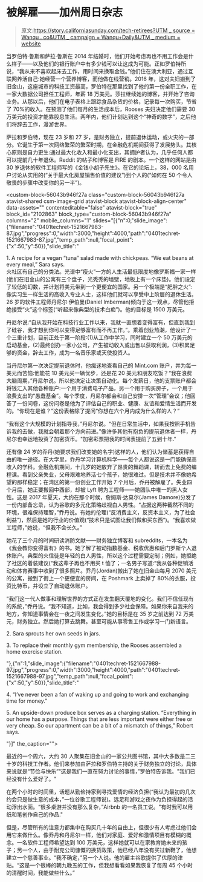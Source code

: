 # 被解雇——加州周日杂志

> 原文:[https://story.californiasunday.com/tech-retirees?UTM _ source = Wanqu . co&UTM _ campaign = Wanqu+Daily&UTM _ medium = website](https://story.californiasunday.com/tech-retirees?utm_source=wanqu.co&utm_campaign=Wanqu+Daily&utm_medium=website)



当罗伯特·鲁斯和萨拉·鲁斯在 2014 年结婚时，他们开始考虑再也不用工作会是什么样子——以及他们的银行账户中有多少钱可以让这成为可能。正如罗伯特所说，“我从来不喜欢起床去工作，用时间来换取金钱。”他们住在澳大利亚，通过互联网养活自己:她经营一个营养博客，而他做在线营销。2016 年，这对夫妇搬到了旧金山，这座城市的科技工资最高，罗伯特在那里找到了他的第一份全职工作，在一家大数据公司担任工程师，年薪 18 万美元。莎拉继续她的博客，并开始了咨询业务。从那以后，他们在电子表格上跟踪食品杂货的价格，记录每一次购买，节省了 70%的收入。在预测了他们每月的生活成本后，Rooses 夫妇决定他们需要 30 万美元的投资才能靠股息生活。两年内，他们计划达到这个“神奇的数字”，之后他们将辞去工作，漫游世界。

萨拉和罗伯特，现在 23 岁和 27 岁，是财务独立，提前退休运动，或火灾的一部分。它诞生于第一次网络繁荣的繁荣时期，在金融危机期间获得了发展势头。其核心原则是自力更生:通过最大化收入和最小化支出，其拥护者认为，几乎任何人都可以提前几十年退休。Reddit 的帖子和博客是 FIRE 的剧本。一个这样的网站是由 30 岁退休的软件工程师写的《金钱小胡子先生》。在它的论坛上，38，000 名用户讨论从实用的(“关于最大化房屋销售价值的建议”)到个人的(“如何在 50 个令人敬畏的步骤中改变你的另一半”)。

 <custom-block-56043b946f27a class="custom-block-56043b946f27a atavist-shared csm-image-grid atavist-block atavist-block-align-center" data-assets="" contenteditable="false" atavist-block="true" block_id="2102863" block_type="custom-block-56043b946f27a" columns="2" mobile_columns="1" slides="[{&quot;n&quot;:0,&quot;slide_image&quot;:{&quot;filename&quot;:&quot;0401techret-1521667983-87.jpg&quot;,&quot;progress&quot;:0,&quot;width&quot;:3000,&quot;height&quot;:4000,&quot;path&quot;:&quot;0401techret-1521667983-87.jpg&quot;,&quot;temp_path&quot;:null,&quot;focal_point&quot;:{&quot;x&quot;:50,&quot;y&quot;:50}},&quot;slide_title&quot;:&quot;<p>1\. A recipe for a vegan “tuna” salad made with chickpeas. “We eat beans at every meal,” Sara says.<br>火社区有自己的分类法。光谱中“瘦火”一方的人生活最低限度地像罗斯福一家一样(他们在旧金山的公寓有三个盘子，光秃秃的墙壁，地板上有一个床垫)。他们设定了较低的幻数，并计划将美元带到一个更便宜的国家。另一个极端是“肥胖之火”:像实习生一样生活的高收入专业人士，这样他们就可以享受中上阶层的退休生活。26 岁的软件工程师丹尼尔·伊伯曼(Daniel Imberman)倾向于这一观点，尽管他拒绝接受“火”这个标签(“听起来像典型的技术白痴”)。他的目标是 1500 万美元。

丹尼尔说:“自从我开始在科技行业工作以来，我就一直想着变得富有，但直到我到了硅谷，我才想到你可以变得足够富有而不再工作。”。乘着创业热潮，他设计了一个三重计划，目前正处于第一阶段:(1)从工作中学习，同时建立一个 50 万美元的启动基金，(2)最终创办一家小公司，产生被动收入或出售以获取利润，(3)积累足够的资金，辞去工作，成为一名音乐家或天使投资人。

当丹尼尔第一次决定提前退休时，他痴迷地查看自己的 Mint.com 账户，并为每一美元而苦恼:他能花 10 美元买一辆优步，还是花 20 美元和朋友吃饭？“我在浪费大脑周期，”丹尼尔说。所以他决定让决策自动化。每个发薪日，他的支票账户都会将钱汇入其他各种账户:一个用于消费电子产品，另一个用于购买房子，一个用于浪费支出的“愚蠢基金”。每个季度，丹尼尔都会和自己安排一次“管理”会议；他回答了一份问卷，这份问卷是他为了评估自己的职业、健康、友谊和爱情生活而开发的。“你现在是谁？”这份表格除了提问“你想在六个月内成为什么样的人？”

“我有这个大规模的计划指导我，”丹尼尔说。“但在日常生活中，如果我按照手机告诉我的去做，我就会朝着那个方向前进。”像许多其他有抱负的提前退休者一样，丹尼尔也幸运地投资了加密货币。"加密彩票把我的时间表提前了五到十年."

还有像 24 岁的乔丹(她要求我们改变她的名字)这样的人，他们认为储蓄是获得自由的唯一途径。在大学里，乔丹学习计算机科学——每个人都说这是一门能确保高收入的学科。金融危机期间，十几岁的她放弃了昂贵的舞蹈课，转而去上免费的编程课。看到父亲失业，父母艰难地养活七个孩子，她很难过。但是技术并不像她希望的那样稳定；在湾区的第一份创业工作开始 7 个月后，乔丹被解雇了。失业四个月后，她正要搬回中西部，却被 Lyft 聘为工程师——她团队中唯一的黑人女性。这是 2017 年夏天，大约在那个时候，詹姆斯·达莫尔(James Damore)分发了一份内部备忘录，认为谷歌的多元化策略歧视白人男性。“占据这两种截然不同的环境，很难保持理智，”乔丹说。有她的伦理(“反消费主义，反资本主义，为了社会利益”)，然后是她的行业的价值观(“技术只是试图让我们做和买东西”)。“我喜欢做工程师，”她说，“但我不会长久。”

她花了三个月的时间研读消防文献——财务独立博客和 subreddits，一本名为《我会教你变得富有》的书。她了解了被动指数基金、税收优惠和后门罗斯个人退休账户。典型的火信徒是年轻的白人男性，所以这个过程需要定制；例如，她拒绝了社区的着装建议(“我这辈子再也不用买 t 恤了；一名男子写道:“我从各种促销活动和体育赛事中收到了很多照片。乔丹(Jordan)搬出了她在旧金山每月 2070 美元的公寓，搬到了街上一个更便宜的房间，在 Poshmark 上卖掉了 80%的衣服，投资比特币，并设立了自动退休账户。

“我们这一代人做事和理解世界的方式正在发生翻天覆地的变化。我们不信任现有的系统，”乔丹说。“我不知道，比如，我会得到多少社会保障。如果你来自我来的地方，你知道事情会在一夜之间发生变化。”她的目标是在 35 岁之前达到 72 万美元，财务独立。然后她打算去跳舞。甚至可能从事零售工作或学习一门新语言。</p><p>2\. Sara sprouts her own seeds in jars.<br></p><p>3\. To replace their monthly gym membership, the Rooses assembled a home exercise station.</p>&quot;},{&quot;n&quot;:1,&quot;slide_image&quot;:{&quot;filename&quot;:&quot;0401techret-1521667988-97.jpg&quot;,&quot;progress&quot;:0,&quot;width&quot;:3000,&quot;height&quot;:4000,&quot;path&quot;:&quot;0401techret-1521667988-97.jpg&quot;,&quot;temp_path&quot;:null,&quot;focal_point&quot;:{&quot;x&quot;:50,&quot;y&quot;:50}},&quot;slide_title&quot;:&quot;<p>4\. “I’ve never been a fan of waking up and going to work and exchanging time for money.”<br></p><p>5\. An upside-down produce box serves as a charging station. “Everything in our home has a purpose. Things that are less important were either free or very cheap. So our apartment can be a bit of a mismatch of things,” Robert says.</p>&quot;}]" the_caption=""></custom-block-56043b946f27a> 



最近的一个周六，大约 30 人聚集在旧金山的一家公共图书馆，其中大多数是二三十岁的科技工作者。他们来参加由萨拉和罗伯特主持的关于财务独立的讨论，具体来说就是“节俭与快乐”“这是我们一直在努力讨论的事情，”罗伯特告诉我。"我们已经没有什么爱好了。"

在两个小时的时间里，话题从勤俭持家到寻找爱情的经济负担(“我认为最初的几次约会只是做生意的成本，”一位谷歌工程师说)。远足和游戏之夜作为负担得起的活动浮出水面。“很多桌游并没有那么复杂，”Airbnb 的一名员工说。"有时我可以用纸和笔创作自己的作品."

但是，尽管所有的注意力都集中在购买几十年的自由上，但很少有人考虑过他们会用它来做什么。像乔丹和丹尼尔一样，他们对家庭、爱好和激情项目有模糊的概念。一名软件工程师希望达到 100 万美元，这样她就可以在家教育她未来的孩子；另一个人，由于耐克公司慷慨的换货政策，他已经八年没有买过新鞋了，他想建立一个慈善事业。“我不确定，”另一个人说。他的雇主谷歌提供了优厚的津贴。“这是一个很棒的朝九晚五的工作，但我想看看如果我恢复了每周 45 个小时的清醒时间，我能做些什么。”

